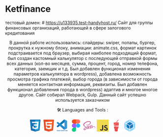 # Ketfinance
<span> тестовый домен: </span> # https://u133935.test-handyhost.ru/ 
Сайт для группы финансовых организаций, работающей в сфере залогового кредитования
<div  id="ladesign_description" align="center" >
  
  <p> В данной работе использовались: слайдеры: swiper, попапы, бургер, прокрутка к нужному блоку, анимации: animate.css, формат картинок подстраивается под браузер, выбирая наиболее подходящий формат, был создан кастомный калькулятор с последующей отправкой формы всех данных (кол-во месяцев, сумма, процент, город, номер телефона, категория, заемщик и т.д. Был добавлен функционал изменения параметров калькулятора в wordpress), добавлена возможность просмотра графика платежей, выбор города (в зависимости от города меняется контактная информация, реквизиты. Был добавлен функционал добавления города в wordpress) адаптив и многое многое другое. Сайт собирал Webpack, Gulp. Данный сайт успешно используется заказчиком </p>
  
  
  
:hammer_and_wrench: Languages and Tools :
  <br>
  <br>
  <img src="https://github.com/devicons/devicon/blob/master/icons/css3/css3-original.svg" title="Css3" alt="Css3" width="40" height="40"/>
   <img src="https://github.com/devicons/devicon/blob/master/icons/html5/html5-original.svg" title="Html5" alt="Html5" width="40" height="40"/>
  <img src="https://github.com/devicons/devicon/blob/master/icons/vscode/vscode-original-wordmark.svg" title="vscode" alt="vscode" width="40" height="40"/>
   <img src="https://github.com/devicons/devicon/blob/master/icons/figma/figma-original.svg" title="figma" alt="figma" width="40" height="40"/>
   <img src="https://github.com/devicons/devicon/blob/master/icons/sass/sass-original.svg" title="sass" alt="sass" width="40" height="40"/>
    <img src="https://github.com/devicons/devicon/blob/master/icons/javascript/javascript-original.svg" title="JavaScript" alt="JavaScript" width="40" height="40"/>
   <img src="https://github.com/devicons/devicon/blob/master/icons/gulp/gulp-plain.svg" title="Gulp" alt="Gulp" width="40" height="40"/>
   <img src="https://github.com/devicons/devicon/blob/master/icons/webpack/webpack-original.svg" title="webpack" alt="webpack" width="40" height="40"/>
  </div>
